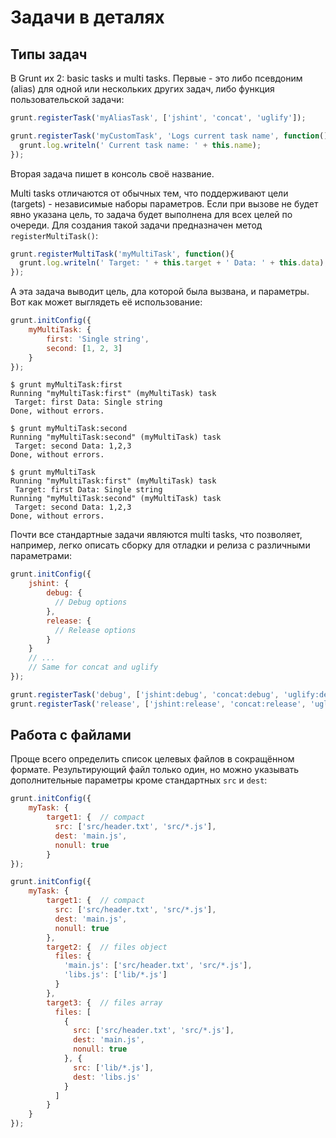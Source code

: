 Задачи в деталях
================

Типы задач
----------

В Grunt их 2: basic tasks и multi tasks. Первые - это либо псевдоним (alias) для одной или нескольких других задач, либо функция пользовательской задачи:

```javascript
grunt.registerTask('myAliasTask', ['jshint', 'concat', 'uglify']);
```

```javascript
grunt.registerTask('myCustomTask', 'Logs current task name', function(){
  grunt.log.writeln(' Current task name: ' + this.name);
});
```
Вторая задача пишет в консоль своё название.

Multi tasks отличаются от обычных тем, что поддерживают цели (targets) - независимые наборы параметров. Если при вызове не будет явно указана цель, то задача будет выполнена для всех целей по очереди. Для создания такой задачи предназначен метод ```registerMultiTask()```:

```javascript
grunt.registerMultiTask('myMultiTask', function(){
  grunt.log.writeln(' Target: ' + this.target + ' Data: ' + this.data); 
});
```

А эта задача выводит цель, дла которой была вызвана, и параметры. Вот как может выглядеть её использование:

```javascript
grunt.initConfig({
    myMultiTask: {
        first: 'Single string',
        second: [1, 2, 3]
    }
});
```

```
$ grunt myMultiTask:first
Running "myMultiTask:first" (myMultiTask) task
 Target: first Data: Single string
Done, without errors.

$ grunt myMultiTask:second
Running "myMultiTask:second" (myMultiTask) task
 Target: second Data: 1,2,3
Done, without errors.

$ grunt myMultiTask
Running "myMultiTask:first" (myMultiTask) task
 Target: first Data: Single string
Running "myMultiTask:second" (myMultiTask) task
 Target: second Data: 1,2,3
Done, without errors.
```

Почти все стандартные задачи являются multi tasks, что позволяет, например, легко описать сборку для отладки и релиза с различными параметрами:

```javascript
grunt.initConfig({
    jshint: {
        debug: {
          // Debug options 
        },
        release: {
          // Release options
        }
    }
    // ... 
    // Same for concat and uglify    
});

grunt.registerTask('debug', ['jshint:debug', 'concat:debug', 'uglify:debug']);
grunt.registerTask('release', ['jshint:release', 'concat:release', 'uglify:release']);
```

Работа с файлами
----------------

Проще всего определить список целевых файлов в сокращённом формате. Результирующий файл только один, но можно указывать дополнительные параметры кроме стандартных ```src``` и ```dest```:

```javascript
grunt.initConfig({
    myTask: {
        target1: {  // сompact
          src: ['src/header.txt', 'src/*.js'],
          dest: 'main.js',
          nonull: true
        }
});
```

```javascript
grunt.initConfig({
    myTask: {
        target1: {  // сompact
          src: ['src/header.txt', 'src/*.js'],
          dest: 'main.js',
          nonull: true
        },
        target2: {  // files object
          files: {
            'main.js': ['src/header.txt', 'src/*.js'],
            'libs.js': ['lib/*.js']
          }  
        },
        target3: {  // files array
          files: [
            {
              src: ['src/header.txt', 'src/*.js'],
              dest: 'main.js',
              nonull: true
            }, {
              src: ['lib/*.js'],
              dest: 'libs.js'
            }  
          ]  
        }
    }
});
```
